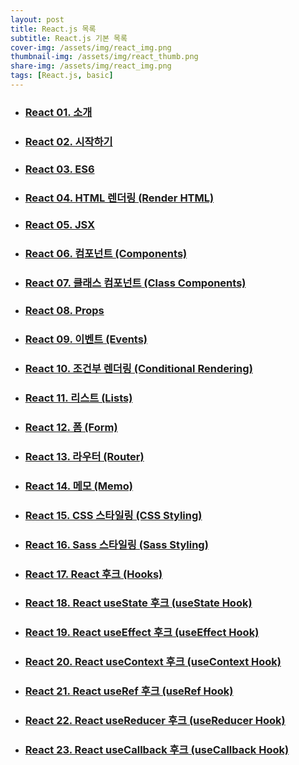 ```yaml
---
layout: post
title: React.js 목록
subtitle: React.js 기본 목록
cover-img: /assets/img/react_img.png
thumbnail-img: /assets/img/react_thumb.png
share-img: /assets/img/react_img.png
tags: [React.js, basic]
---
```


+ ### [React 01. 소개][react-intro]
+ ### [React 02. 시작하기][react-start]
+ ### [React 03. ES6][react-es6]
+ ### [React 04. HTML 렌더링 (Render HTML)][react-render-html]
+ ### [React 05. JSX][react-jsx]
+ ### [React 06. 컴포넌트 (Components)][react-component]
+ ### [React 07. 클래스 컴포넌트 (Class Components)][react-class-component]
+ ### [React 08. Props][react-props]
+ ### [React 09. 이벤트 (Events)][react-events]
+ ### [React 10. 조건부 렌더링 (Conditional Rendering)][react-conditional]
+ ### [React 11. 리스트 (Lists)][react-list]
+ ### [React 12. 폼 (Form)][react-form]
+ ### [React 13. 라우터 (Router)][react-router]
+ ### [React 14. 메모 (Memo)][react-memo]
+ ### [React 15. CSS 스타일링 (CSS Styling)][react-css]
+ ### [React 16. Sass 스타일링 (Sass Styling)][react-sass]
+ ### [React 17. React 후크 (Hooks)][react-hook]
+ ### [React 18. React useState 후크 (useState Hook)][react-usestate]
+ ### [React 19. React useEffect 후크 (useEffect Hook)][react-useeffect]
+ ### [React 20. React useContext 후크 (useContext Hook)][react-usecontext]
+ ### [React 21. React useRef 후크 (useRef Hook)][react-useref]
+ ### [React 22. React useReducer 후크 (useReducer Hook)][react-usereducer]
+ ### [React 23. React useCallback 후크 (useCallback Hook)][react-usecallback]

[react-intro]: https://devjiraynor.github.io/2022-03-23-react-intro/ "react 소개"
[react-start]: https://devjiraynor.github.io/2022-03-23-react-start/ "react 시작하기"
[react-es6]: https://devjiraynor.github.io/2022-03-24-react-es6/ "react es6"
[react-render-html]: https://devjiraynor.github.io/2022-03-25-react-render-html/ "react 렌더링"
[react-jsx]: https://devjiraynor.github.io/2022-03-25-react-jsx/ "react jsx"
[react-component]: https://devjiraynor.github.io/2022-03-26-react-component/ "react 컴포넌트"
[react-class-component]: https://devjiraynor.github.io/2022-03-26-react-class-component/ "react 클래스 컴포넌트"
[react-props]: https://devjiraynor.github.io/2022-03-26-react-props/ "react Props"
[react-events]: https://devjiraynor.github.io/2022-03-26-react-events/ "react 이벤트"
[react-conditional]: https://devjiraynor.github.io/2022-03-26-react-conditional/ "react 조건부 렌더링"
[react-list]: https://devjiraynor.github.io/2022-03-26-react-list/ "react 리스트"
[react-form]: https://devjiraynor.github.io/2022-03-26-react-form/ "react 폼"
[react-router]: https://devjiraynor.github.io/2022-03-26-react-router/ "react 라우터"
[react-memo]: https://devjiraynor.github.io/2022-03-28-react-memo/ "react 메모"
[react-css]: https://devjiraynor.github.io/2022-03-28-react-css/ "react css 스타일링"
[react-sass]: https://devjiraynor.github.io/2022-03-28-react-sass/ "react sass 스타일링"
[react-hook]: https://devjiraynor.github.io/2022-03-28-react-hook/ "react 후크"
[react-usestate]: https://devjiraynor.github.io/2022-03-28-react-usestate/ "react useState"
[react-useeffect]: https://devjiraynor.github.io/2022-03-28-react-useeffect/ "react useEffect"
[react-usecontext]: https://devjiraynor.github.io/2022-03-28-react-usecontext/ "react useContext"
[react-useref]: https://devjiraynor.github.io/2022-03-29-react-useref/ "react useRef"
[react-usereducer]: https://devjiraynor.github.io/2022-03-29-react-usereducer/ "react useReducer"
[react-usecallback]: https://devjiraynor.github.io/2022-03-29-react-usecallback/ "react useCallback"
